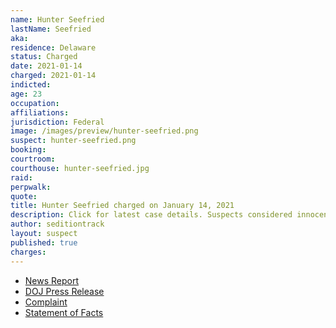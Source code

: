 ```yaml
---
name: Hunter Seefried
lastName: Seefried
aka:
residence: Delaware
status: Charged
date: 2021-01-14
charged: 2021-01-14
indicted:
age: 23
occupation:
affiliations:
jurisdiction: Federal
image: /images/preview/hunter-seefried.png
suspect: hunter-seefried.png
booking:
courtroom:
courthouse: hunter-seefried.jpg
raid:
perpwalk:
quote:
title: Hunter Seefried charged on January 14, 2021
description: Click for latest case details. Suspects considered innocent until proven guilty.
author: seditiontrack
layout: suspect
published: true
charges:
---
```

- [News Report](https://www.delawareonline.com/story/news/2021/01/14/delaware-father-son-arrested-involvement-capitol-riot-kevin-seefried-confederate-flag/4160104001/)
- [DOJ Press Release](https://www.justice.gov/usao-dc/pr/two-delaware-men-charged-federal-court-following-events-united-states-capitol)
- [Complaint](https://extremism.gwu.edu/sites/g/files/zaxdzs2191/f/Kevin%20and%20Hunter%20Seefried%20Criminal%20Complaint.pdf)
- [Statement of Facts](https://www.justice.gov/usao-dc/press-release/file/1354306/download)
